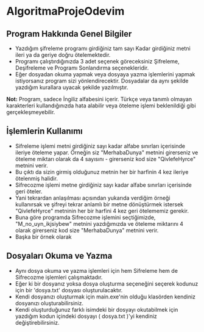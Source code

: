 # AlgoritmaProjeOdevim
## Program Hakkında Genel Bilgiler
- Yazdığım şifreleme programı girdiğiniz tam sayı Kadar girdiğiniz metni ileri ya da geriye doğru ötelemektedir.
- Programı çalıştırdığınızda 3 adet seçenek göreceksiniz Şifreleme, Deşifreleme ve Programı Sonlandırma seçenekleridir.
- Eğer dosyadan okuma yapmak veya dosyaya yazma işlemlerini yapmak istiyorsanız program sizi yönlendirecektir. Dosyadalar da aynı şekilde yazdığım kurallara uyacak şekilde yazılmıştır.

**Not:** Program, sadece İngiliz alfabesini içerir. Türkçe veya tanımlı olmayan karakterleri kullandığınızda hata alabilir veya öteleme işlemi beklenildiği gibi gerçekleşmeyebilir.
## İşlemlerin Kullanımı
- Sifreleme işlemi metni girdiğiniz sayı kadar alfabe sınırları içerisinde ileriye öteleme yapar. Örneğin siz "MerhabaDunya" metnini girerseniz ve öteleme miktarı olarak da 4 sayısını - girerseniz kod size "QivlefeHyrce" metnini verir.
- Bu çıktı da sizin girmiş olduğunuz metnin her bir harfinin 4 kez ileriye ötelenmiş halidir.
- Sifrecozme işlemi metne girdiğiniz sayı kadar alfabe sınırları içerisinde geri öteler.
- Yani tekrardan anlaşılması açısından yukarıda verdiğim örneği kullanırsak ve şifreyi tekrar anlamlı bir metne dönüştürmek istersek "QivlefeHyrce" metninin her bir harfini 4 kez geri ötelememiz gerekir.
- Buna göre programda Sifrecozme işlemini seçtiğimizde, "M_no_uyn_ikjsiybew" metnini yazdığımızda ve öteleme miktarını 4 olarak girerseniz kod size "MerhabaDunya" metnini verir.
- Başka bir örnek olarak
## Dosyaları Okuma ve Yazma
- Aynı dosya okuma ve yazma işlemleri için hem Sifreleme hem de Sifrecozme işlemleri çalışmaktadır.
- Eğer ki bir dosyanız yoksa dosya oluşturma seçeneğini seçerek kodunuz için bir 'dosya.txt' dosyası oluşturulacaktır.
- Kendi dosyanızı oluşturmak için main.exe'nin olduğu klasörden kendiniz dosyanızı oluşturabilirsiniz.
- Kendi oluşturduğunuz farklı isimdeki bir dosyayı okutabilmek için yazdığım kodun içindeki dosyayı ( dosya.txt )'yi kendiniz değiştirebilirsiniz.
